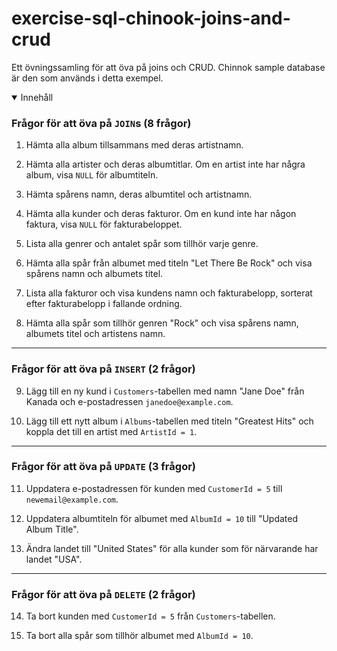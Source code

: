 # exercise-sql-chinook-joins-and-crud
Ett övningssamling för att öva på joins och CRUD. Chinnok sample database är den som används i detta exempel.

<details open>
<summary>Innehåll</summary>

</details>

### Frågor för att öva på `JOIN`s (8 frågor)

1. Hämta alla album tillsammans med deras artistnamn.

2. Hämta alla artister och deras albumtitlar. Om en artist inte har några album, visa `NULL` för albumtiteln.

3. Hämta spårens namn, deras albumtitel och artistnamn.

4. Hämta alla kunder och deras fakturor. Om en kund inte har någon faktura, visa `NULL` för fakturabeloppet.

5. Lista alla genrer och antalet spår som tillhör varje genre.

6. Hämta alla spår från albumet med titeln "Let There Be Rock" och visa spårens namn och albumets titel.

7. Lista alla fakturor och visa kundens namn och fakturabelopp, sorterat efter fakturabelopp i fallande ordning.

8. Hämta alla spår som tillhör genren "Rock" och visa spårens namn, albumets titel och artistens namn.

---

### Frågor för att öva på `INSERT` (2 frågor)

9. Lägg till en ny kund i `Customers`-tabellen med namn "Jane Doe" från Kanada och e-postadressen `janedoe@example.com`.

10. Lägg till ett nytt album i `Albums`-tabellen med titeln "Greatest Hits" och koppla det till en artist med `ArtistId = 1`.

---

### Frågor för att öva på `UPDATE` (3 frågor)

11. Uppdatera e-postadressen för kunden med `CustomerId = 5` till `newemail@example.com`.

12. Uppdatera albumtiteln för albumet med `AlbumId = 10` till "Updated Album Title".

13. Ändra landet till "United States" för alla kunder som för närvarande har landet "USA".

---

### Frågor för att öva på `DELETE` (2 frågor)

14. Ta bort kunden med `CustomerId = 5` från `Customers`-tabellen.

15. Ta bort alla spår som tillhör albumet med `AlbumId = 10`.
